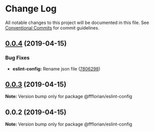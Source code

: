 # Change Log

All notable changes to this project will be documented in this file.
See [Conventional Commits](https://conventionalcommits.org) for commit guidelines.

## [0.0.4](https://github.com/ffflorian/tree/master/packages/eslint-config/compare/@ffflorian/eslint-config@0.0.3...@ffflorian/eslint-config@0.0.4) (2019-04-15)


### Bug Fixes

* **eslint-config:** Rename json file ([7806298](https://github.com/ffflorian/tree/master/packages/eslint-config/commit/7806298))





## [0.0.3](https://github.com/ffflorian/tree/master/packages/eslint-config/compare/@ffflorian/eslint-config@0.0.2...@ffflorian/eslint-config@0.0.3) (2019-04-15)

**Note:** Version bump only for package @ffflorian/eslint-config





## 0.0.2 (2019-04-15)

**Note:** Version bump only for package @ffflorian/eslint-config
